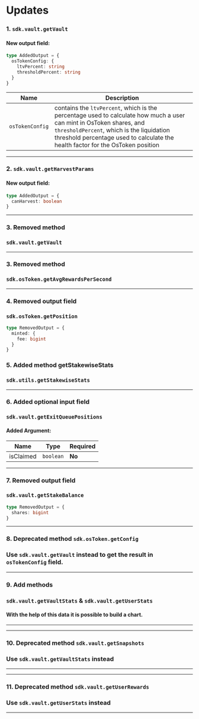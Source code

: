 # Updates
### 1. `sdk.vault.getVault`

#### New output field:

```ts
type AddedOutput = {
  osTokenConfig: {
    ltvPercent: string
    thresholdPercent: string
  }
}
```

| Name            | Description                                                                                                                                                                                                                                         |
|-----------------|-----------------------------------------------------------------------------------------------------------------------------------------------------------------------------------------------------------------------------------------------------|
| `osTokenConfig` | contains the `ltvPercent`, which is the percentage used to calculate how much a user can mint in OsToken shares, and `thresholdPercent`, which is the liquidation threshold percentage used to calculate the health factor for the OsToken position |

---
### 2. `sdk.vault.getHarvestParams`

#### New output field:

```ts
type AddedOutput = {
  canHarvest: boolean
}
```

---

### 3. Removed method
### `sdk.vault.getVault`

---

### 3. Removed method
### `sdk.osToken.getAvgRewardsPerSecond`

---

### 4. Removed output field
### `sdk.osToken.getPosition`

```ts
type RemovedOutput = {
  minted: {
    fee: bigint
  }
}
```

### 5. Added method getStakewiseStats
### `sdk.utils.getStakewiseStats`

---

### 6. Added optional input field
### `sdk.vault.getExitQueuePositions`
#### Added Argument:

| Name         | Type      | Required |
|--------------|-----------|----------|
| isClaimed    | `boolean` | **No**   | 

---

### 7. Removed output field
### `sdk.vault.getStakeBalance`

```ts
type RemovedOutput = {
  shares: bigint
}
```
---

### 8. Deprecated method `sdk.osToken.getConfig`
### Use `sdk.vault.getVault` instead to get the result in `osTokenConfig` field.

---

### 9. Add methods
### `sdk.vault.getVaultStats` & `sdk.vault.getUserStats`
#### With the help of this data it is possible to build a chart.

---

---

### 10. Deprecated method `sdk.vault.getSnapshots`
### Use `sdk.vault.getVaultStats` instead 

---
---

### 11. Deprecated method `sdk.vault.getUserRewards`
### Use `sdk.vault.getUserStats` instead

---
